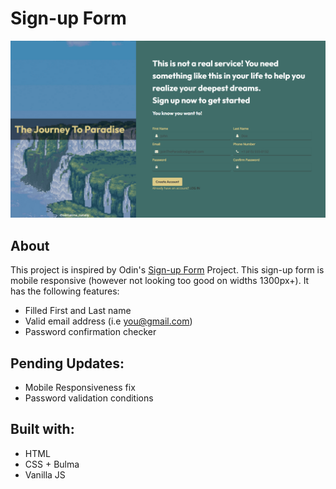 # Sign-up Form
![](https://github.com/TrlRizu/Sign-upForm/blob/main/assets/screenshot.png)

## About 
This project is inspired by Odin's [Sign-up Form](https://www.theodinproject.com/lessons/node-path-intermediate-html-and-css-sign-up-form) Project. This sign-up form is mobile responsive (however not looking too good on widths 1300px+). It has the following features:
  - Filled First and Last name
  - Valid email address (i.e you@gmail.com)
  - Password confirmation checker

## Pending Updates:
- Mobile Responsiveness fix
- Password validation conditions

## Built with:
- HTML
- CSS + Bulma
- Vanilla JS
	
  